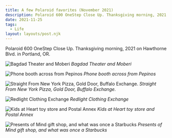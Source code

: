 ```yaml
---
title: A few Polaroid favorites (November 2021)
description: Polaroid 600 OneStep Close Up. Thanksgiving morning, 2021 on Hawthorne Blvd. in Portland, OR.
date: 2021-11-25
tags:
  - Life
layout: layouts/post.njk
---
```


Polaroid 600 OneStep Close Up.
Thanksgiving morning, 2021 on Hawthorne Blvd. in Portland, OR.

![Bagdad Theater and Moberi](/img/2021-10-25-bagdad-theater.jpg)
*Bagdad Theater and Moberi*

![Phone booth across from Pepinos](/img/2021-10-25-phone-booth-pepinos.jpg)
*Phone booth across from Pepinos*

![Straight From New York Pizza, Gold Door, Buffalo Exchange.](/img/2021-10-25-straight-from-new-york-pizza.jpg)
*Straight From New York Pizza, Gold Door, Buffalo Exchange.*

![Redlight Clothing Exchange](/img/2021-10-25-redlight-clothing-exchange.jpg)
*Redlight Clothing Exchange*

![Kids at Heart toy store and Postal Annex](/img/2021-10-25-kids-at-heart.jpg)
*Kids at Heart toy store and Postal Annex*

![Presents of Mind gift shop, and what was once a Starbucks](/img/2021-10-25-presents-of-mind.jpg)
*Presents of Mind gift shop, and what was once a Starbucks*